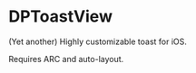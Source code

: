 DPToastView
===========

(Yet another) Highly customizable toast for iOS.

Requires ARC and auto-layout.
